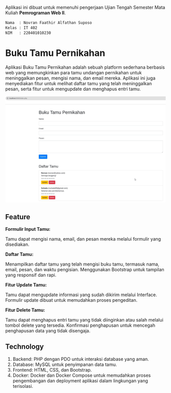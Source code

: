 Aplikasi ini dibuat untuk memenuhi pengerjaan Ujian Tengah Semester Mata Kuliah **Pemrograman Web II**.

```
Nama  : Novran Faathir Alfathan Suposo
Kelas : IT 402
NIM   : 220401010230
```

# Buku Tamu Pernikahan

Aplikasi Buku Tamu Pernikahan adalah sebuah platform sederhana berbasis web yang memungkinkan para tamu undangan pernikahan untuk meninggalkan pesan, mengisi nama, dan email mereka. Aplikasi ini juga menyediakan fitur untuk melihat daftar tamu yang telah meninggalkan pesan, serta fitur untuk mengupdate dan menghapus entri tamu.

![Tampilan](docs/aplikasi-bukutamu-pernikahan.jpeg)

## Feature

**Formulir Input Tamu:**

Tamu dapat mengisi nama, email, dan pesan mereka melalui formulir yang disediakan.

**Daftar Tamu:**

Menampilkan daftar tamu yang telah mengisi buku tamu, termasuk nama, email, pesan, dan waktu pengisian.
Menggunakan Bootstrap untuk tampilan yang responsif dan rapi.

**Fitur Update Tamu:**

Tamu dapat mengupdate informasi yang sudah dikirim melalui Interface.
Formulir update dibuat untuk memudahkan proses pengeditan.

**Fitur Delete Tamu:**

Tamu dapat menghapus entri tamu yang tidak diinginkan atau salah melalui tombol delete yang tersedia.
Konfirmasi penghapusan untuk mencegah penghapusan data yang tidak disengaja.

## Technology

1. Backend: PHP dengan PDO untuk interaksi database yang aman.
2. Database: MySQL untuk penyimpanan data tamu.
3. Frontend: HTML, CSS, dan Bootstrap.
4. Docker: Docker dan Docker Compose untuk memudahkan proses pengembangan dan deployment aplikasi dalam lingkungan yang terisolasi.
